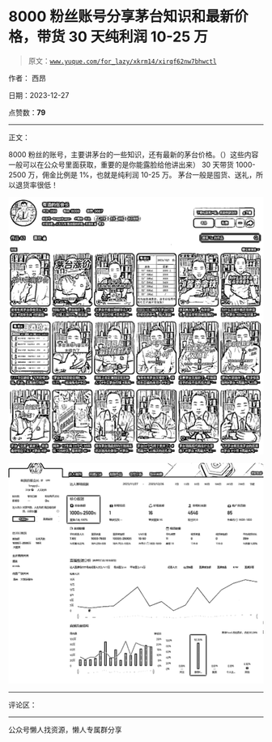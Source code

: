 # 8000 粉丝账号分享茅台知识和最新价格，带货 30 天纯利润 10-25 万

> 原文：[`www.yuque.com/for_lazy/xkrm14/xirqf62nw7bhwctl`](https://www.yuque.com/for_lazy/xkrm14/xirqf62nw7bhwctl)

作者： 西昂

日期：2023-12-27

点赞数：**79**

* * *

正文：

8000 粉丝的账号，主要讲茅台的一些知识，还有最新的茅台价格。（）这些内容一般可以在公众号里面获取，重要的是你能露脸给他讲出来）
30 天带货 1000-2500 万，佣金比例是 1%，也就是纯利润 10-25 万。 茅台一般是囤货、送礼，所以退货率很低！

![](img/74b919ca9e69788ab53774893157fa2a.png)

![](img/1076eed78cbebfea6a9fe4a214a41258.png)

* * *

评论区：

* * *

公众号懒人找资源，懒人专属群分享
